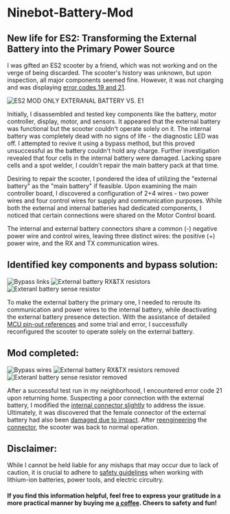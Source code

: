 # Ninebot-Battery-Mod

## New life for ES2: Transforming the External Battery into the Primary Power Source

I was gifted an ES2 scooter by a friend, which was not working and on the verge of being discarded. The scooter's history was unknown, but upon inspection, all major components seemed fine. However, it was not charging and was displaying [error codes 19 and 21](https://github.com/etransport/ninebot-docs/wiki/ES2ESC).

![ES2 MOD ONLY EXTERANAL BATTERY VS. E1](https://github.com/mveplus/Ninebot-Battery-Mod/blob/main/images/ES2_external_battery_mod_vs_E1_Internal_battery_IMG_0787.jpeg)

Initially, I disassembled and tested key components like the battery, motor controller, display, motor, and sensors. It appeared that the external battery was functional but the scooter couldn't operate solely on it. The internal battery was completely dead with no signs of life - the diagnostic LED was off. I attempted to revive it using a bypass method, but this proved unsuccessful as the battery couldn't hold any charge. Further investigation revealed that four cells in the internal battery were damaged. Lacking spare cells and a spot welder, I couldn't repair the main battery pack at that time.

Desiring to repair the scooter, I pondered the idea of utilizing the "external battery" as the "main battery" if feasible. Upon examining the main controller board, I discovered a configuration of 2+4 wires - two power wires and four control wires for supply and communication purposes. While both the external and internal batteries had dedicated components, I noticed that certain connections were shared on the Motor Control board. 

The internal and external battery connectors share a common (-) negative power wire and control wires, leaving three distinct wires: the positive (+) power wire, and the RX and TX communication wires.  

## Identified key components and bypass solution:
![Bypass links](https://github.com/mveplus/Ninebot-Battery-Mod/blob/main/images/01_External_battery_mod_bypass_connections_bottom_IMG_9827.jpeg)
![External battery RX&TX resistors](https://github.com/mveplus/Ninebot-Battery-Mod/blob/main/images/02_External_Battery_RX_TX_Resistors_IMG_9831.jpeg)
![Exteranl battery sense resistor](https://github.com/mveplus/Ninebot-Battery-Mod/blob/main/images/03_External_battery_sense_resistor_IMG_9840.jpeg)

To make the external battery the primary one, I needed to reroute its communication and power wires to the internal battery, while deactivating the external battery presence detection. With the assistance of detailed [MCU pin-out references](https://github.com/etransport/ninebot-docs/wiki/ES2ESC#mcu-io-ports) and some trial and error, I successfully reconfigured the scooter to operate solely on the external battery.

## Mod completed:
![Bypass wires](https://github.com/mveplus/Ninebot-Battery-Mod/blob/main/images/01_1_External_battery_mod_bypass_wires_bottom_IMG_0708.jpeg)
![External battery RX&TX resistors removed](https://github.com/mveplus/Ninebot-Battery-Mod/blob/main/images/02_1_External_Battery_RX_TX_Resistors_removed_IMG_0714.jpeg)
![Exteranl battery sense resistor removed](https://github.com/mveplus/Ninebot-Battery-Mod/blob/main/images/03_1_External_battery_sense_resistor_removed_IMG_0711.jpeg)

After a successful test run in my neighborhood, I encountered error code 21 upon returning home. Suspecting a poor connection with the external battery, I modified the [internal connector slightly](https://github.com/mveplus/Ninebot-Battery-Mod/blob/main/images/Motor_controller_external_battery_connector_mod_IMG_0743.jpeg) to address the issue. Ultimately, it was discovered that the female connector of the external battery had also been [damaged due to impact](https://github.com/mveplus/Ninebot-Battery-Mod/blob/main/images/External_battery_connector_before_fix_IMG_0739.jpeg). After [reengineering](https://github.com/mveplus/Ninebot-Battery-Mod/blob/main/images/External_Battery_connector_fix_IMG_0776.jpeg) the [connector](https://github.com/mveplus/Ninebot-Battery-Mod/blob/main/images/External_battery_connector_fixed_outside_IMG_0778.jpeg), the scooter was back to normal operation.

## Disclaimer: 
While I cannot be held liable for any mishaps that may occur due to lack of caution, it is crucial to adhere to [safety guidelines](https://ehs.mit.edu/wp-content/uploads/2019/09/Lithium_Battery_Safety_Guidance.pdf) when working with lithium-ion batteries, power tools, and electric circuitry.

#### If you find this information helpful, feel free to express your gratitude in a more practical manner by buying me [a coffee](https://buymeacoffee.com/mveplus). Cheers to safety and fun!
